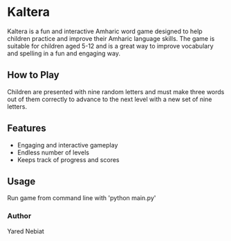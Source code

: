 # Kaltera
Kaltera is a fun and interactive Amharic word game designed to help children practice and improve their Amharic language skills. The game is suitable for children aged 5-12 and is a great way to improve vocabulary and spelling in a fun and engaging way.

## How to Play
Children are presented with nine random letters and must make three words out of them correctly to advance to the next level with a new set of nine letters. 

## Features
- Engaging and interactive gameplay
- Endless number of levels
- Keeps track of progress and scores

## Usage
Run game from command line with 
'python main.py'

### Author

Yared Nebiat

